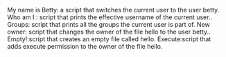 My name is Betty: a script that switches the current user to the user betty.
Who am I : script that prints the effective username of the current user..
Groups: script that prints all the groups the current user is part of.
New owner: script that changes the owner of the file hello to the user betty..
Empty!:script that creates an empty file called hello.
Execute:script that adds execute permission to the owner of the file hello.
